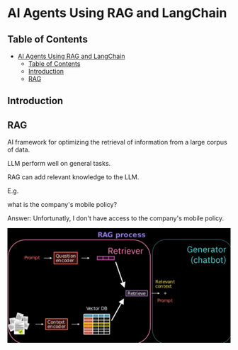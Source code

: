 # AI Agents Using RAG and LangChain

## Table of Contents

- [AI Agents Using RAG and LangChain](#ai-agents-using-rag-and-langchain)
  - [Table of Contents](#table-of-contents)
  - [Introduction](#introduction)
  - [RAG](#rag)


## Introduction


## RAG

AI framework for optimizing the retrieval of information from a large corpus of data.

LLM perform well on general tasks.

RAG can add relevant knowledge to the LLM.


E.g.

what is the company's mobile policy?

Answer: Unfortunatly, I don't have access to the company's mobile policy.

![alt text](image.png)